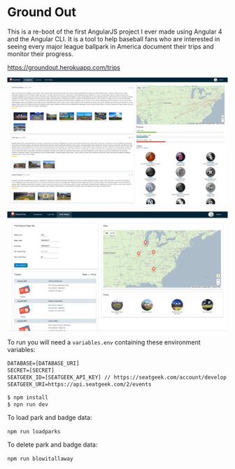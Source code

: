 # Ground Out
This is a re-boot of the first AngularJS project I ever made using Angular 4 and the Angular CLI. It is a tool to help baseball fans who are interested in seeing every major league ballpark in America document their trips and monitor their progress.

<https://groundout.herokuapp.com/trips>

![ScreenShot](screenshot1.png "Screenshot 1")

![ScreenShot](screenshot2.png "Screenshot 2")

To run you will need a `variables.env` containing these environment variables:
```
DATABASE=[DATABASE_URI]
SECRET=[SECRET]
SEATGEEK_ID=[SEATGEEK_API_KEY] // https://seatgeek.com/account/develop
SEATGEEK_URI=https://api.seatgeek.com/2/events
```

```
$ npm install
$ npn run dev
```

To load park and badge data:

`
npm run loadparks
`

To delete park and badge data:

`npm run blowitallaway`
